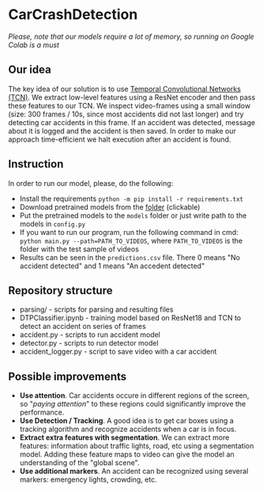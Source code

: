 # CarCrashDetection
*Please, note that our models require a lot of memory, so running on Google Colab is a must*
## Our idea
The key idea of our solution is to use [Temporal Convolutional Networks (TCN)](https://link.springer.com/content/pdf/10.1007/978-3-319-49409-8_7.pdf). We extract low-level features using a ResNet encoder and then pass these features to our TCN. 
We inspect video-frames using a small window (size: 300 frames / 10s, since most accidents did not last longer) and try detecting car accidents in this frame. If an accident was detected, message about it is logged and the accident is then saved. In order to make our approach time-efficient we halt execution after an accident is found.

## Instruction
In order to run our model, please, do the following:
* Install the requirements `python -m pip install -r requirements.txt`
* Download pretrained models from the [folder](https://drive.google.com/drive/folders/1sZV0zNi0Av7DVZf88DUgmu4LKVdimdHD?usp=sharing) (clickable)
* Put the pretrained models to the `models` folder or just write path to the models in `config.py`
* If you want to run our program, run the following command in cmd: `python main.py --path=PATH_TO_VIDEOS`, where `PATH_TO_VIDEOS` is the folder with the test sample of videos
* Results can be seen in the `predictions.csv` file. There 0 means "No accident detected" and 1 means "An accedent detected"

## Repository structure
* parsing/ - scripts for parsing and resulting files
* DTPClassifier.ipynb - training model based on ResNet18 and TCN to detect an accident on series of frames
* accident.py - scripts to run accident model
* detector.py - scripts to run detector model
* accident_logger.py - script to save video with a car accident

## Possible improvements
* **Use attention**. Car accidents occure in different regions of the screen, so "*paying attention*" to these regions could significantly improve the performance.
* **Use Detection / Tracking**. A good idea is to get car boxes using a tracking algorithm and recognize accidents when a car is in focus.
* **Extract extra features with segmentation**. We can extract more features: information about traffic lights, road, etc using a segmentation model. Adding these feature maps to video can give the model an understanding of the "global scene". 
* **Use additional markers**. An accident can be recognized using several markers: emergency lights, crowding, etc.
